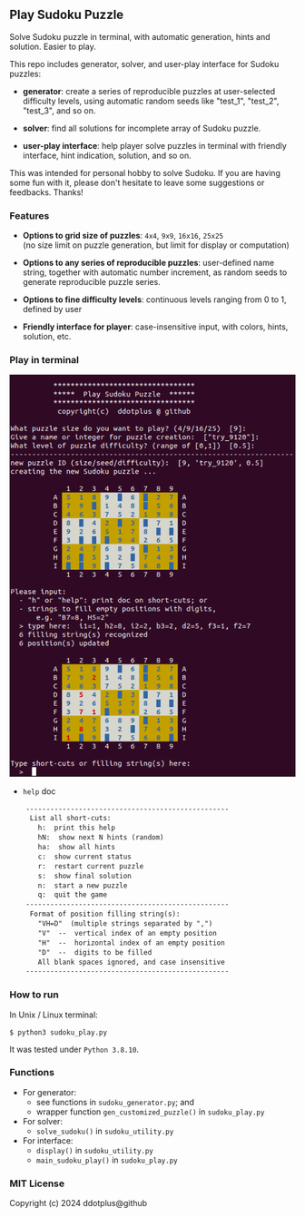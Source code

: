 ## Play Sudoku Puzzle

Solve Sudoku puzzle in terminal, with automatic generation, hints 
and solution. Easier to play.


This repo includes generator, solver, and user-play interface for 
Sudoku puzzles:

- **generator**: create a series of reproducible puzzles at 
user-selected difficulty levels, using automatic random seeds 
like "test_1", "test_2", "test_3", and so on.

- **solver**: find all solutions for incomplete array of Sudoku puzzle.

- **user-play interface**: help player solve puzzles in terminal with 
friendly interface, hint indication, solution, and so on. 

This was intended for personal hobby to solve Sudoku. If you are having 
some fun with it, please don't hesitate to leave some suggestions or 
feedbacks. Thanks!


### Features

- **Options to grid size of puzzles**: `4x4`, `9x9`, `16x16`, `25x25`<br> 
(no size limit on puzzle generation, but limit for display or computation)

- **Options to any series of reproducible puzzles**: user-defined 
name string, together with automatic number increment, as random seeds 
to generate reproducible puzzle series.

- **Options to fine difficulty levels**: continuous levels ranging from 0 to 1, 
defined by user

- **Friendly interface for player**: case-insensitive input, with colors, hints, 
solution, etc.


### Play in terminal

![](image/play_sudoku_terminal.png)

- `help` doc
```txt
    --------------------------------------------------
     List all short-cuts:
       h:  print this help
       hN:  show next N hints (random)
       ha:  show all hints
       c:  show current status
       r:  restart current puzzle
       s:  show final solution
       n:  start a new puzzle
       q:  quit the game
    --------------------------------------------------
     Format of position filling string(s):
       "VH=D"  (multiple strings separated by ",")
       "V"  --  vertical index of an empty position
       "H"  --  horizontal index of an empty position
       "D"  --  digits to be filled
       All blank spaces ignored, and case insensitive
    --------------------------------------------------
```

### How to run

In Unix / Linux terminal:
```shell
$ python3 sudoku_play.py
```
It was tested under `Python 3.8.10`.


### Functions

- For generator:
  - see functions in `sudoku_generator.py`; and 
  - wrapper function `gen_customized_puzzle()` in `sudoku_play.py`
- For solver:
  - `solve_sudoku()` in `sudoku_utility.py`
- For interface:
  - `display()` in `sudoku_utility.py`
  - `main_sudoku_play()` in `sudoku_play.py`


### MIT License

Copyright (c) 2024 ddotplus@github
